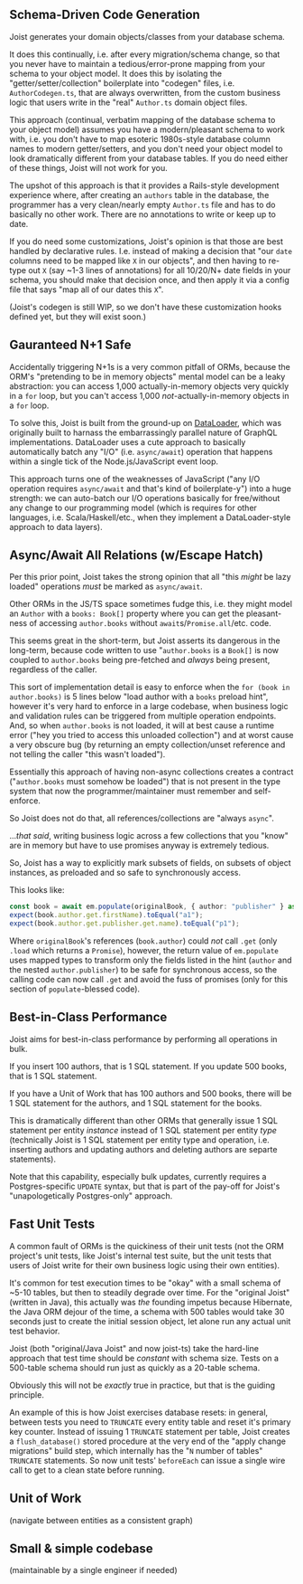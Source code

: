 
## Schema-Driven Code Generation

Joist generates your domain objects/classes from your database schema.

It does this continually, i.e. after every migration/schema change, so that you never have to maintain a tedious/error-prone mapping from your schema to your object model. It does this by isolating the "getter/setter/collection" boilerplate into "codegen" files, i.e. `AuthorCodegen.ts`, that are always overwritten, from the custom business logic that users write in the "real" `Author.ts` domain object files.

This approach (continual, verbatim mapping of the database schema to your object model) assumes you have a modern/pleasant schema to work with, i.e. you don't have to map esoteric 1980s-style database column names to modern getter/setters, and you don't need your object model to look dramatically different from your database tables. If you do need either of these things, Joist will not work for you.

The upshot of this approach is that it provides a Rails-style development experience where, after creating an `authors` table in the database, the programmer has a very clean/nearly empty `Author.ts` file and has to do basically no other work. There are no annotations to write or keep up to date.

If you do need some customizations, Joist's opinion is that those are best handled by declarative rules. I.e. instead of making a decision that "our `date` columns need to be mapped like `X` in our objects", and then having to re-type out `X` (say ~1-3 lines of annotations) for all 10/20/N+ date fields in your schema, you should make that decision once, and then apply it via a config file that says "map all of our dates this `X`".

(Joist's codegen is still WIP, so we don't have these customization hooks defined yet, but they will exist soon.)

## Gauranteed N+1 Safe

Accidentally triggering N+1s is a very common pitfall of ORMs, because the ORM's "pretending to be in memory objects" mental model can be a leaky abstraction: you can access 1,000 actually-in-memory objects very quickly in a `for` loop, but you can't access 1,000 _not_-actually-in-memory objects in a `for` loop.

To solve this, Joist is built from the ground-up on [DataLoader](https://github.com/graphql/dataloader), which was originally built to harnass the embarrassingly parallel nature of GraphQL implementations. DataLoader uses a cute approach to basically automatically batch any "I/O" (i.e. `async/await`) operation that happens within a single tick of the Node.js/JavaScript event loop.

This approach turns one of the weaknesses of JavaScript ("any I/O operation requires `async/await` and that's kind of boilerplate-y") into a huge strength: we can auto-batch our I/O operations basically for free/without any change to our programming model (which is requires for other languages, i.e. Scala/Haskell/etc., when they implement a DataLoader-style approach to data layers).

## Async/Await All Relations (w/Escape Hatch)

Per this prior point, Joist takes the strong opinion that all "this _might_ be lazy loaded" operations _must_ be marked as `async/await`.

Other ORMs in the JS/TS space sometimes fudge this, i.e. they might model an `Author` with a `books: Book[]` property where you can get the pleasant-ness of accessing `author.books` without `await`s/`Promise.all`/etc. code.

This seems great in the short-term, but Joist asserts its dangerous in the long-term, because code written to use "`author.books` is a `Book[]` is now coupled to `author.books` being pre-fetched and _always_ being present, regardless of the caller.
 
This sort of implementation detail is easy to enforce when the `for (book in author.books)` is 5 lines below "load author with a `books` preload hint", however it's very hard to enforce in a large codebase, when business logic and validation rules can be triggered from multiple operation endpoints. And, so when `author.books` is not loaded, it will at best cause a runtime error ("hey you tried to access this unloaded collection") and at worst cause a very obscure bug (by returning an empty collection/unset reference and not telling the caller "this wasn't loaded").

Essentially this approach of having non-async collections creates a contract ("`author.books` must somehow be loaded") that is not present in the type system that now the programmer/maintainer must remember and self-enforce.

So Joist does not do that, all references/collections are "always `async`".

..._that said_, writing business logic across a few collections that you "know" are in memory but have to use promises anyway is extremely tedious.

So, Joist has a way to explicitly mark subsets of fields, on subsets of object instances, as preloaded and so safe to synchronously access.

This looks like:

```typescript
const book = await em.populate(originalBook, { author: "publisher" } as const);
expect(book.author.get.firstName).toEqual("a1");
expect(book.author.get.publisher.get.name).toEqual("p1");
```

Where `originalBook`'s references (`book.author`) could _not_ call `.get` (only `.load` which returns a `Promise`), however, the return value of `em.populate` uses mapped types to transform only the fields listed in the hint (`author` and the nested `author.publisher`) to be safe for synchronous access, so the calling code can now call `.get` and avoid the fuss of promises (only for this section of `populate`-blessed code).

## Best-in-Class Performance
 
Joist aims for best-in-class performance by performing all operations in bulk.

If you insert 100 authors, that is 1 SQL statement. If you update 500 books, that is 1 SQL statement.

If you have a Unit of Work that has 100 authors and 500 books, there will be 1 SQL statement for the authors, and 1 SQL statement for the books.

This is dramatically different than other ORMs that generally issue 1 SQL statement per entity _instance_ instead of 1 SQL statement per entity _type_ (technically Joist is 1 SQL statement per entity type and operation, i.e. inserting authors and updating authors and deleting authors are separte statements).

Note that this capability, especially bulk updates, currently requires a Postgres-specific `UPDATE` syntax, but that is part of the pay-off for Joist's "unapologetically Postgres-only" approach.

## Fast Unit Tests

A common fault of ORMs is the quickiness of their unit tests (not the ORM project's unit tests, like Joist's internal test suite, but the unit tests that users of Joist write for their own business logic using their own entities).

It's common for test execution times to be "okay" with a small schema of ~5-10 tables, but then to steadily degrade over time. For the "original Joist" (written in Java), this actually was _the_ founding impetus because Hibernate, the Java ORM dejour of the time, a schema with 500 tables would take 30 seconds just to create the initial session object, let alone run any actual unit test behavior.

Joist (both "original/Java Joist" and now joist-ts) take the hard-line approach that test time should be _constant_ with schema size. Tests on a 500-table schema should run just as quickly as a 20-table schema.

Obviously this will not be _exactly_ true in practice, but that is the guiding principle.

An example of this is how Joist exercises database resets: in general, between tests you need to `TRUNCATE` every entity table and reset it's primary key counter. Instead of issuing 1 `TRUNCATE` statement per table, Joist creates a `flush_database()` stored procedure at the very end of the "apply change migrations" build step, which internally has the "`N` number of tables" `TRUNCATE` statements. So now unit tests' `beforeEach` can issue a single wire call to get to a clean state before running.

## Unit of Work

(navigate between entities as a consistent graph)

## Small & simple codebase

(maintainable by a single engineer if needed)
